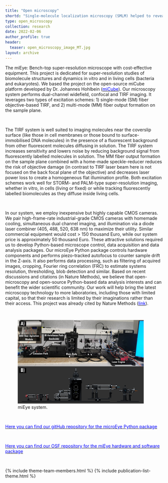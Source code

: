 ```yaml
---
title: "Open microscopy"
shortd: "Single-molecule localization microscopy (SMLM) helped to reveal nanoscale molecular structures and their dynamics. However, it requires state-of-the-art scientific-grade equipment. We developed fully open-source cost-effective super-resolution microscope solution (approx. 50K Euro) that can perform dual-channel widefield, confocal and TIRF imaging. This project includes also robustly working dedicated open-source Python package for microscopes' hardware control, data acquisition, and analysis. It showed very low sample drift and allowed us to achieve  'ground truth' axial resolution of ~ 16 nm for DNA PAINT and ~ 26 nm for dSTORM. This project is standing on a base of miCube microscope (approx. 110K Euro). " 
type: open_microscopy
collection: research
date: 2022-02-06
author_profile: true
header:
  teaser: open_microscopy_image_MT.jpg
layout: archive
---
```


<div style="text-align: left">

The miEye: Bench-top super-resolution microscope with cost-effective equipment. This project is dedicated for super-resolution studies of biomolecule structures and dynamics in vitro and in living cells (bacteria and eukaryotes). We based the project on the open-source miCube platform developed by Dr. Johannes Hohlbein (<a href="https://hohlbeinlab.github.io/miCube/index.html"><span style="color:blue">miCube</span></a>). Our microscopy system performs dual-channel widefield, confocal and TIRF imaging. It leverages two types of excitation schemes: 1) single-mode (SM) fiber objective-based TIRF, and 2) multi-mode (MM) fiber output formation on the sample plane.<br>

<br>

The TIRF system is well suited to imaging molecules near the coverslip surface (like those in cell membranes or those bound to surface-immobilised DNA molecules) in the presence of a fluorescent background from other fluorescent molecules diffusing in solution. The TIRF system increases sensitivity and lowers noise by reducing background signal from fluorescently labelled molecules in solution. The MM fiber output formation on the sample plane combined with a home-made speckle-reducer reduces the risk of objective damage (in contrast to TIRF laser beam here is not focused on the back focal plane of the objective) and decreases laser power loss to create a homogeneous flat illumination profile. Both excitation schemes work well for STORM- and PALM-type super-resolution imaging, whether in vitro, in cells (living or fixed) or while tracking fluorescently labelled biomolecules as they diffuse inside living cells.<br>

<br>

In our system, we employ inexpensive but highly capable CMOS cameras. We pair high-frame-rate industrial-grade CMOS cameras with homemade cooling, simultaneous dual channel imaging, and illumination via a diode laser combiner (405, 488, 520, 638 nm) to maximize their utility. Similar commercial equipment would cost > 150 thousand Euro, while our system price is approximately 50 thousand Euro. These attractive solutions required us to develop Python-based microscope control, data acquisition and data analysis packages. Our microEye Python package controls hardware components and performs piezo-tracked autofocus to counter sample drift in the Z-axis. It also performs data processing, such as filtering of acquired images, cropping, Fourier ring correlation (FRC) to estimate systems resolution, thresholding, blob detection and similar. Based on recent discussions and citations (in Nature Methods), we believe that open-microscopy and open-source Python-based data analysis interests and can benefit the wider scientific community. Our work will help bring the latest microscopy technology to more laboratories, including those with limited capital, so that their research is limited by their imaginations rather than their access. This project was already cited by Nature Methods (<a href="https://www.nature.com/articles/s41592-021-01313-1"><span style="color:blue">link</span></a>).

<br>

<figure style="width: 80%" class="align-center">
<img src='/images/open_microscopy_image_MT.jpg'>
<figcaption>miEye system.</figcaption>
</figure>

<br>

<a href="https://github.com/samhitech/microEye"><span style="color:blue">Here you can find our gitHub repository for the microEye Python package</span></a>

<br>

<a href="https://osf.io/j2fqy/"><span style="color:blue">Here you can find our OSF repository for the miEye hardware and software package</span></a>

<br>

{% include theme-team-members.html %}
{% include publication-list-theme.html %}




